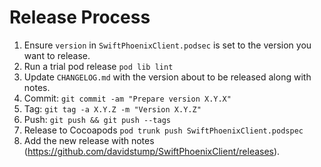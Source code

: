 Release Process
===============

 1.  Ensure `version` in `SwiftPhoenixClient.podsec` is set to the version you want to release.
 2.  Run a trial pod release `pod lib lint`
 3.  Update `CHANGELOG.md` with the version about to be released along with notes.
 4.  Commit: `git commit -am "Prepare version X.Y.X"`
 5.  Tag: `git tag -a X.Y.Z -m "Version X.Y.Z"`
 6.  Push: `git push && git push --tags`
 7.  Release to Cocoapods `pod trunk push SwiftPhoenixClient.podspec`
 8.  Add the new release with notes (https://github.com/davidstump/SwiftPhoenixClient/releases).

